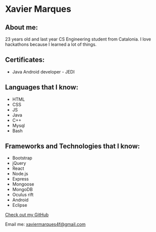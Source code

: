 # Xavier Marques

## About me:

23 years old and last year CS Engineering student from Catalonia. I love hackathons because I learned a lot of things.  

## Certificates:
- Java Android developer - JEDI

## Languages that I know:

- HTML
- CSS
- JS
- Java
- C++
- Mysql
- Bash

## Frameworks and Technologies that I know:

- Bootstrap
- jQuery
- React
- Node.js
- Express
- Mongoose
- MongoDB
- Oculus rift
- Android
- Eclipse

[Check out my GitHub](https://github.com/wolframtheta)

Email me: xaviermarques4f@gmail.com
